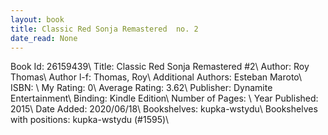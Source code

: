 ```yaml
---
layout: book
title: Classic Red Sonja Remastered  no. 2
date_read: None
---
```


Book Id: 26159439\ 
Title: Classic Red Sonja Remastered #2\ 
Author: Roy Thomas\ 
Author l-f: Thomas, Roy\ 
Additional Authors: Esteban Maroto\ 
ISBN: \ 
My Rating: 0\ 
Average Rating: 3.62\ 
Publisher: Dynamite Entertainment\ 
Binding: Kindle Edition\ 
Number of Pages: \ 
Year Published: 2015\ 
Date Added: 2020/06/18\ 
Bookshelves: kupka-wstydu\ 
Bookshelves with positions: kupka-wstydu (#1595)\ 

